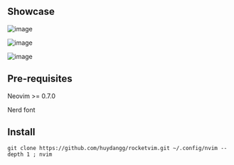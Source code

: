## Showcase
![image](https://user-images.githubusercontent.com/34858695/173515710-e5e5d790-4ec8-4a91-a051-1788c36f520e.png)

![image](https://user-images.githubusercontent.com/34858695/173515801-0023174b-d7ed-4341-9077-9d06c34061e6.png)

![image](https://user-images.githubusercontent.com/34858695/173515879-c90f177a-6a16-439b-acf1-61fc2cdb4323.png)

## Pre-requisites
Neovim >= 0.7.0

Nerd font
## Install
```
git clone https://github.com/huydangg/rocketvim.git ~/.config/nvim --depth 1 ; nvim
```

